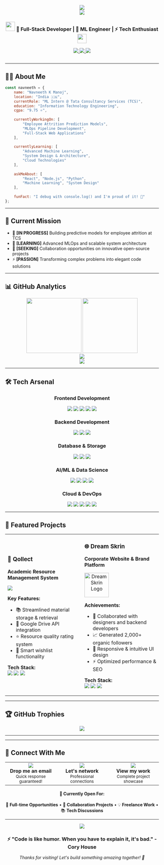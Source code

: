 <div align="center">
  <img src="https://capsule-render.vercel.app/api?type=waving&color=0:E34C26,10:DA5B0B,30:C6538C,75:3572A5,100:A371F7&height=100&section=header&text=&fontSize=0" />
</div>

<div align="center">
  <img src="https://readme-typing-svg.herokuapp.com/?font=Orbitron&size=40&color=%2379A500&center=true&vCenter=true&width=600&height=70&lines=Hello+World!+%F0%9F%91%8B;I'm+Navneeth+K+Manoj;Full+Stack+Developer;ML+Engineer;Welcome+to+my+Profile!" />
</div>

<div align="center">
  <h3>
    <img src="https://media.giphy.com/media/WUlplcMpOCEmTGBtBW/giphy.gif" width="30">
    🚀 Full-Stack Developer | 🤖 ML Engineer | ⚡ Tech Enthusiast
    <img src="https://media.giphy.com/media/WUlplcMpOCEmTGBtBW/giphy.gif" width="30">
  </h3>
</div>

<div align="center">
  <a href="http://navneeth.tech" target="_blank">
    <img src="https://img.shields.io/badge/Portfolio-FF5722?style=for-the-badge&logo=google-chrome&logoColor=white" />
  </a>
  <a href="https://linkedin.com/in/your-linkedin" target="_blank">
    <img src="https://img.shields.io/badge/LinkedIn-0077B5?style=for-the-badge&logo=linkedin&logoColor=white" />
  </a>
  <a href="mailto:nandhunavneeth9@gmail.com" target="_blank">
    <img src="https://img.shields.io/badge/Gmail-D14836?style=for-the-badge&logo=gmail&logoColor=white" />
  </a>
</div>

<br>



---

## 🙋‍♂️ About Me

```javascript
const navneeth = {
    name: "Navneeth K Manoj",
    location: "India 🇮🇳",
    currentRole: "ML Intern @ Tata Consultancy Services (TCS)",
    education: "Information Technology Engineering",
    cgpa: "9.75 ⭐",
    
    currentlyWorkingOn: [
        "Employee Attrition Prediction Models",
        "MLOps Pipeline Development",
        "Full-Stack Web Applications"
    ],
    
    currentlyLearning: [
        "Advanced Machine Learning",
        "System Design & Architecture", 
        "Cloud Technologies"
    ],
    
    askMeAbout: [
        "React", "Node.js", "Python", 
        "Machine Learning", "System Design"
    ],
    
    funFact: "I debug with console.log() and I'm proud of it! 🐛"
};
```

---

## 🎯 Current Mission

- 🔭 **[IN PROGRESS]** Building predictive models for employee attrition at TCS
- 🌱 **[LEARNING]** Advanced MLOps and scalable system architecture
- 👯 **[SEEKING]** Collaboration opportunities on innovative open-source projects
- ⚡ **[PASSION]** Transforming complex problems into elegant code solutions

---

## 📊 GitHub Analytics

<div align="center">
  <img height="180em" src="https://github-readme-stats.vercel.app/api?username=nandhu-navneeth&show_icons=true&theme=radical&include_all_commits=true&count_private=true&hide_border=true"/>
  <img height="180em" src="https://github-readme-stats.vercel.app/api/top-langs/?username=nandhu-navneeth&layout=compact&theme=radical&hide_border=true"/>
</div>

<div align="center">
  <img src="https://github-readme-streak-stats.herokuapp.com/?user=nandhu-navneeth&theme=radical&hide_border=true" />
</div>

<div align="center">
  <img src="https://github-readme-activity-graph.vercel.app/graph?username=nandhu-navneeth&theme=redical&bg_color=20232a&hide_border=true" />
</div>

---

## 🛠️ Tech Arsenal

<div align="center">

### Frontend Development
<img src="https://img.shields.io/badge/React-20232A?style=for-the-badge&logo=react&logoColor=61DAFB" />
<img src="https://img.shields.io/badge/React_Native-20232A?style=for-the-badge&logo=react&logoColor=61DAFB" />
<img src="https://img.shields.io/badge/Next.js-000000?style=for-the-badge&logo=nextdotjs&logoColor=white" />
<img src="https://img.shields.io/badge/TypeScript-007ACC?style=for-the-badge&logo=typescript&logoColor=white" />
<img src="https://img.shields.io/badge/JavaScript-F7DF1E?style=for-the-badge&logo=javascript&logoColor=black" />

### Backend Development  
<img src="https://img.shields.io/badge/Node.js-339933?style=for-the-badge&logo=nodedotjs&logoColor=white" />
<img src="https://img.shields.io/badge/Express.js-000000?style=for-the-badge&logo=express&logoColor=white" />
<img src="https://img.shields.io/badge/PHP-777BB4?style=for-the-badge&logo=php&logoColor=white" />

### Database & Storage
<img src="https://img.shields.io/badge/MongoDB-4EA94B?style=for-the-badge&logo=mongodb&logoColor=white" />
<img src="https://img.shields.io/badge/Firebase-039BE5?style=for-the-badge&logo=firebase&logoColor=white" />
<img src="https://img.shields.io/badge/MySQL-00000F?style=for-the-badge&logo=mysql&logoColor=white" />

### AI/ML & Data Science
<img src="https://img.shields.io/badge/Python-3776AB?style=for-the-badge&logo=python&logoColor=white" />
<img src="https://img.shields.io/badge/scikit_learn-F7931E?style=for-the-badge&logo=scikit-learn&logoColor=white" />
<img src="https://img.shields.io/badge/Pandas-150458?style=for-the-badge&logo=pandas&logoColor=white" />
<img src="https://img.shields.io/badge/XGBoost-FF6600?style=for-the-badge&logo=xgboost&logoColor=white" />

### Cloud & DevOps
<img src="https://img.shields.io/badge/Amazon_AWS-FF9900?style=for-the-badge&logo=amazonaws&logoColor=white" />
<img src="https://img.shields.io/badge/Amazon_S3-569A31?style=for-the-badge&logo=amazons3&logoColor=white" />
<img src="https://img.shields.io/badge/Amazon_EC2-FF9900?style=for-the-badge&logo=amazonec2&logoColor=white" />
<img src="https://img.shields.io/badge/Git-F05032?style=for-the-badge&logo=git&logoColor=white" />
<img src="https://img.shields.io/badge/GitHub-100000?style=for-the-badge&logo=github&logoColor=white" />

</div>

---

## 🚀 Featured Projects

<div align="center">
<table>
<tr>
<td width="50%">

### 📱 Qollect
**Academic Resource Management System**

<a href="https://github.com/nandhu-navneeth/Qollect">
<img src="https://github-readme-stats.vercel.app/api/pin/?username=nandhu-navneeth&repo=Qollect&theme=radical&hide_border=true" />
</a>

**Key Features:**
- 📚 Streamlined material storage & retrieval
- 🔗 Google Drive API integration  
- ⭐ Resource quality rating system
- 💝 Smart wishlist functionality

**Tech Stack:**
<br>
<img src="https://img.shields.io/badge/React_Native-20232A?style=flat-square&logo=react&logoColor=61DAFB" />
<img src="https://img.shields.io/badge/Firebase-039BE5?style=flat-square&logo=firebase&logoColor=white" />
<img src="https://img.shields.io/badge/Google_Drive_API-4285F4?style=flat-square&logo=google-drive&logoColor=white" />

</td>
<td width="50%">

### 🌐 Dream Skrin
**Corporate Website & Brand Platform**

<div align="center">
  <a href="http://www.dreamskrin.com/">
    <div style="display: flex; align-items: center;">
  <img 
    src="https://media.licdn.com/dms/image/v2/D4D0BAQHBV2saHUsvUQ/company-logo_200_200/company-logo_200_200/0/1720281612001/dream_skrin_logo?e=1756944000&v=beta&t=-r0qQewJ08QF-4e30husYbvaax5ddkr_GiPpsGg4YTI" 
    alt="Dream Skrin Logo" 
    style="width: 80px; height: 80px; object-fit: contain; margin-right: 15px;" 
  />
</div>
  </a>
</div>

**Achievements:**
- 🎯 Collaborated with designers and backend developers
- 📈 Generated 2,000+ organic followers
- 🎨 Responsive & intuitive UI design
- ⚡ Optimized performance & SEO

**Tech Stack:**
<br>
<img src="https://img.shields.io/badge/Next.js-000000?style=flat-square&logo=nextdotjs&logoColor=white" />
<img src="https://img.shields.io/badge/HTML5-E34F26?style=flat-square&logo=html5&logoColor=white" />
<img src="https://img.shields.io/badge/CSS3-1572B6?style=flat-square&logo=css3&logoColor=white" />

</td>
</tr>
</table>
</div>


---

## 🏆 GitHub Trophies

<div align="center">
  <img src="https://github-profile-trophy.vercel.app/?username=nandhu-navneeth&theme=radical&no-frame=true&no-bg=false&margin-w=4" />
</div>

---

---

## 🤝 Connect With Me

<div align="center">
  <table>
    <tr>
      <td align="center" width="33%">
        <a href="mailto:nandhunavneeth9@gmail.com">
          <img src="https://img.shields.io/badge/Email-D14836?style=for-the-badge&logo=gmail&logoColor=white&width=200" />
        </a>
        <br><strong>Drop me an email</strong>
        <br><sub>Quick response guaranteed!</sub>
      </td>
      <td align="center" width="33%">
        <a href="https://linkedin.com/in/your-linkedin">
          <img src="https://img.shields.io/badge/LinkedIn-0077B5?style=for-the-badge&logo=linkedin&logoColor=white&width=200" />
        </a>
        <br><strong>Let's network</strong>
        <br><sub>Professional connections</sub>
      </td>
      <td align="center" width="33%">
        <a href="http://navneeth.tech">
          <img src="https://img.shields.io/badge/Portfolio-FF5722?style=for-the-badge&logo=google-chrome&logoColor=white&width=200" />
        </a>
        <br><strong>View my work</strong>
        <br><sub>Complete project showcase</sub>
      </td>
    </tr>
  </table>
</div>

<div align="center">
  <h4>💼 Currently Open For:</h4>
  <p>
    🚀 <strong>Full-time Opportunities</strong> • 
    🤝 <strong>Collaboration Projects</strong> • 
    💡 <strong>Freelance Work</strong> • 
    📚 <strong>Tech Discussions</strong>
  </p>
</div>

---

<div align="center">
  <img src="https://capsule-render.vercel.app/api?type=waving&color=gradient&height=100&section=footer" />
</div>

<div align="center">
  <h3>⚡ "Code is like humor. When you have to explain it, it's bad." - Cory House</h3>
  <p><em>Thanks for visiting! Let's build something amazing together! 🚀</em></p>
</div>
